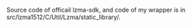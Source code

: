
Source code of officail lzma-sdk, and code of my wrapper is in src/lzma1512/C/Util/Lzma/static_library/.


